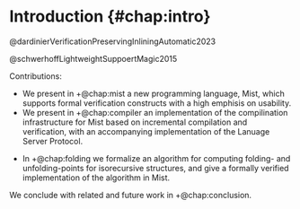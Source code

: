 # Introduction {#chap:intro}

@dardinierVerificationPreservingInliningAutomatic2023

@schwerhoffLightweightSuppoertMagic2015

Contributions:

- We present in +@chap:mist a new programming language, Mist, which supports
  formal verification constructs with a high emphisis on usability.
- We present in +@chap:compiler an implementation of the compilination infrastructure for Mist
  based on incremental compilation and verification, with an accompanying
  implementation of the Lanuage Server Protocol.
<!-- - Process for lowering a CFG into and imparative and expression oriented form. -->
- In +@chap:folding we formalize an algorithm for computing folding- and
  unfolding-points for isorecursive structures, and give a formally verified
  implementation of the algorithm in Mist.

We conclude with related and future work in +@chap:conclusion.
